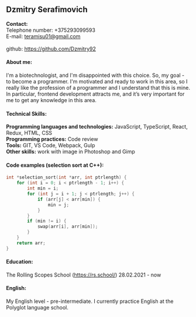 ## Dzmitry Serafimovich
**Contact:**<br>
Telephone number: +375293099593<br>
E-mail: teramisu01@gmail.com<br>	
github: https://github.com/Dzmitry92

#### About me:<br>
I'm a biotechnologist, and I'm disappointed with this choice. So, my goal - to become a programmer. I'm motivated and ready to work in this area, so I really like the profession of a programmer and I understand that this is mine. In particular, frontend development attracts me, and it’s very important for me to get any knowledge in this area.

#### Technical Skills:
**Programming languages and technologies:** JavaScript, TypeScript, React, Redux, HTML, CSS<br>
**Programming practices:** Code review<br>
**Tools:** GIT, VS Code, Webpack, Gulp<br>
**Other skills:** work with image in Photoshop and Gimp

#### Code examples (selection sort at C++):

```C++
int *selection_sort(int *arr, int ptrlength) {
	for (int i = 0; i < ptrlength - 1; i++) {
		int min = i;
		for (int j = i + 1; j < ptrlength; j++) {
			if (arr[j] < arr[min]) {
				min = j;
			}
		}
		if (min != i) {
			swap(arr[i], arr[min]);
		}
	}
	return arr;
}
```
#### Education:
The Rolling Scopes School (https://rs.school/) 28.02.2021 - now

#### English:
My English level - pre-intermediate. I currently practice English at the Polyglot language school.